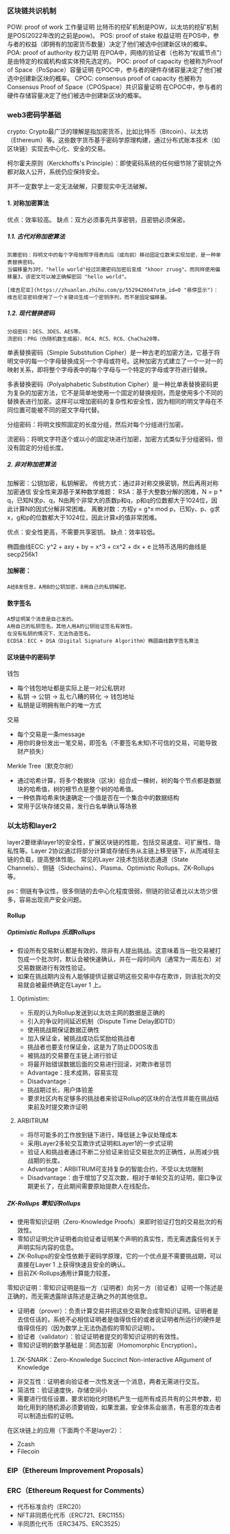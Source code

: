 ### 区块链共识机制

POW: proof of work 工作量证明 比特币的挖矿机制是POW，以太坊的挖矿机制是POS(2022年改的之前是pow)。
POS: proof of stake 权益证明 在POS中，参与者的权益（即拥有的加密货币数量）决定了他们被选中创建新区块的概率。
POA: proof of authority 权力证明 在POA中，网络的验证者（也称为“权威节点”）是由特定的权威机构或实体预先选定的。
POC: proof of capacity 也被称为Proof of Space（PoSpace）容量证明 在POC中，参与者的硬件存储容量决定了他们被选中创建新区块的概率。
CPOC: consensus proof of capacity 也被称为Consensus Proof of Space（CPOSpace）共识容量证明 在CPOC中，参与者的硬件存储容量决定了他们被选中创建新区块的概率。

### web3密码学基础

crypto: Crypto最广泛的理解是指加密货币，比如比特币（Bitcoin）、以太坊（Ethereum）等。这些数字货币基于密码学原理构建，通过分布式账本技术（如区块链）实现去中心化、安全的交易。

柯尔霍夫原则（Kerckhoffs's Principle）：即使密码系统的任何细节除了密钥之外都对敌人公开，系统仍应保持安全。

并不一定数学上一定无法破解，只要现实中无法破解。

#### 1. 对称加密算法

优点：效率较高。
缺点：双方必须事先共享密钥，且密钥必须保密。

##### 1.1. 古代对称加密算法

```
凯撒密码：将明文中的每个字母按照字母表向后（或向前）移动固定位数来实现加密，是一种单表替换密码。
当偏移量为3时，"hello world"经过凯撒密码加密后变成 "khoor zruog"。而同样使用偏移量3，该密文可以被正确解密回 "hello world"。

[维吉尼亚](https://zhuanlan.zhihu.com/p/552942664?utm_id=0 "悬停显示")：维吉尼亚密码使用了一个关键词生成一个密钥序列，而不是固定偏移量。
```

##### 1.2. 现代替换密码

```
分组密码：DES、3DES、AES等。
流密码：PRG（伪随机数生成器）、RC4、RC5、RC6、ChaCha20等。
```

单表替换密码（Simple Substitution Cipher）是一种古老的加密方法，它基于将明文中的每一个字母替换成另一个字母或符号。这种加密方式建立了一个一对一的映射关系，即将整个字母表中的每个字母与一个特定的字母或字符进行替换。

多表替换密码（Polyalphabetic Substitution Cipher）是一种比单表替换密码更为复杂的加密方法，它不是简单地使用一个固定的替换规则，而是使用多个不同的替换表进行加密。这样可以增加密码的复杂性和安全性，因为相同的明文字母在不同位置可能被不同的密文字母代替。

分组密码：将明文按照固定的长度分组，然后对每个分组进行加密。

流密码：将明文字符逐个或以小的固定块进行加密，加密方式类似于分组密码，但没有固定的分组长度。

##### 2. 非对称加密算法

加解密：公钥加密，私钥解密。
传统方式：通过非对称交换密钥，然后再用对称加密通信
安全性来源基于某种数学难题：
    RSA：基于大整数分解的困难，N = p * q，已知N求p、q，N由两个非常大的质数p和q，p和q的位数都大于1024位，因此计算N的因式分解非常困难。
    离散对数：方程y = g^x mod p，已知y、p、g求x，g和p的位数都大于1024位，因此计算x的值非常困难。

优点：安全性更高，不需要共享密钥。
缺点：效率较低。

椭圆曲线ECC:
    y^2 + axy + by = x^3 + cx^2 + dx + e
    比特币选用的曲线是secp256k1

#### 加解密：
    A给B发信息，A用B的公钥加密，B用自己的私钥解密。

#### 数字签名
    A想证明某个消息是自己发的。
    A用自己的私钥签名，其他人用A的公钥验证签名有效性。
    在没有私钥的情况下，无法伪造签名。
    ECDSA：ECC + DSA（Digital Signature Algorithm）椭圆曲线数字签名算法

#### 区块链中的密码学

钱包
- 每个钱包地址都是实际上是一对公私钥对
- 私钥 -> 公钥 -> 乱七八糟的转化 -> 钱包地址
- 私钥是证明拥有账户的唯一方式

交易
- 每个交易是一条message
- 用你的身份发出一笔交易，即签名（不要签名未知\不可信的交易，可能导致财产损失）

Merkle Tree（默克尔树）
- 通过哈希计算，将多个数据块（区块）组合成一棵树，树的每个节点都是数据块的哈希值，树的根节点是整个树的哈希值。
- 一种依靠哈希来快速确定一个值是否在一个集合中的数据结构
- 常用于区块存储交易，发行白名单确认等场景

### 以太坊和layer2

layer2要继承layer1的安全性，扩展区块链的性能，包括交易速度、可扩展性、隐私性等。Layer 2协议通过将部分计算或存储任务从主链上移至链下，从而减轻主链的负载，提高整体性能。
常见的Layer 2技术包括状态通道（State Channels）、侧链（Sidechains）、Plasma、Optimistic Rollups、ZK-Rollups等。

ps：侧链有争议性，很多侧链的去中心化程度很弱，侧链的验证者比以太坊少很多，容易出现资产安全问题。

#### Rollup

##### Optimistic Rollups 乐观Rollups

- 假设所有交易默认都是有效的，除非有人提出挑战。这意味着当一批交易被打包成一个批次时，默认会被快速确认，并在一段时间内（通常为一周左右）对交易数据进行有效性验证。
- 如果在挑战期内没有人能够提供证据证明这些交易中存在欺诈，则该批次的交易就会被最终确定在Layer 1 上。

1. Optimistim:
   - 乐观的认为Rollup发送到以太坊主网的数据是正确的
   - 引入的争议时间延迟机制（Dispute Time Delay即DTD）
   - 使用挑战期保证数据正确性
   - 加入保证金，被挑战成功后奖励给挑战者
   - 挑战者也要支付保证金，这是为了防止DDOS攻击
   - 被挑战的交易要在主链上进行验证
   - 将最开始错误数据后面的交易进行回滚，对欺诈者惩罚
   - Advantage：技术成熟，容易实现
   - Disadvantage：
    - 挑战期过长，用户体验差
    - 要求社区内有足够多的挑战者来验证Rollup的区块的合法性并能在挑战结束前及时提交欺诈证明

2. ARBITRUM
   - 将尽可能多的工作放到链下进行，降低链上争议处理成本
   - 采用Layer2多轮交互欺诈式证明和Layer1的一步式证明
   - 验证人和挑战者通过不断二分验证来验证交易批次的正确性，从而减少挑战期的长度。
   - Advantage：ARBITRUM可支持复杂的智能合约，不受以太坊限制
   - Disadvantage：由于增加了交互次数，相对于单轮交互的证明，窗口争议期更长了，在此期间需要原始提款人在线配合。


##### ZK-Rollups 零知识Rollups

- 使用零知识证明（Zero-Knowledge Proofs）来即时验证打包的交易批次的有效性。
- 零知识证明允许证明者向验证者证明某个声明的真实性，而无需透露任何关于声明实际内容的信息。
- ZK-Rollups的安全性依赖于密码学原理，它的一个优点是不需要挑战期，可以直接在Layer 1 上获得快速且安全的确认。
- 目前ZK-Rollups通用计算能力较差。

零知识证明：零知识证明是指一方（证明者）向另一方（验证者）证明一个陈述是正确的，而无需透露除该陈述是正确之外的其他信息。
- 证明者（prover）：负责计算交易并把这些交易聚合成零知识证明。证明者是去信任话的，系统不必相信证明者是值得信任的或者说证明者所运行的硬件是值得信任的（因为数学上无法伪造假的零知识证明）。
- 验证者（validator）：验证证明者提交的零知识证明的有效性。
- 零知识证明的数学基础是：同态加密（Homomorphic Encryption）。

1. ZK-SNARK：Zero-Knowledge Succinct Non-interactive ARgument of Knowledge
- 非交互性：证明者向验证者一次性发送一个消息，两者无需进行交互。
- 简洁性：验证速度快，存储空间小
- 需要进行信任设置，要求初始化时随机产生一组所有成员共有的公共参数，初始化用到的随机源必须要销毁，如果泄漏，安全体系会崩溃，有恶意的攻击者可以制造出假的证明。
  
在区块链上的应用（下面两个不是layer2）：
- Zcash
- Filecoin

### EIP（Ethereum Improvement Proposals）

### ERC（Ethereum Request for Comments）
- 代币标准合约（ERC20）
- NFT非同质化代币（ERC721、ERC1155）
- 半同质化代币（ERC3475、ERC3525）